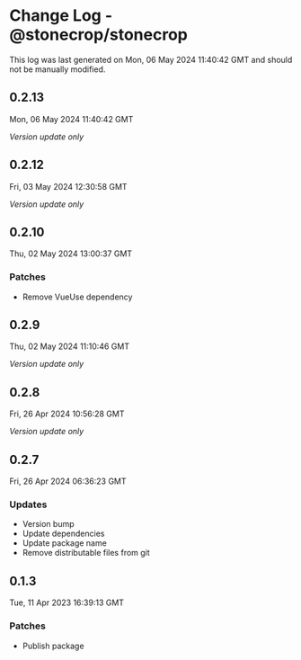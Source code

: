 # Change Log - @stonecrop/stonecrop

This log was last generated on Mon, 06 May 2024 11:40:42 GMT and should not be manually modified.

## 0.2.13
Mon, 06 May 2024 11:40:42 GMT

_Version update only_

## 0.2.12
Fri, 03 May 2024 12:30:58 GMT

_Version update only_

## 0.2.10
Thu, 02 May 2024 13:00:37 GMT

### Patches

- Remove VueUse dependency

## 0.2.9
Thu, 02 May 2024 11:10:46 GMT

_Version update only_

## 0.2.8
Fri, 26 Apr 2024 10:56:28 GMT

_Version update only_

## 0.2.7
Fri, 26 Apr 2024 06:36:23 GMT

### Updates

- Version bump
- Update dependencies
- Update package name
- Remove distributable files from git

## 0.1.3
Tue, 11 Apr 2023 16:39:13 GMT

### Patches

- Publish package

